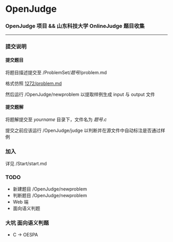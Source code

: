 # OpenJudge
### OpenJudge 项目 && 山东科技大学 OnlineJudge 题目收集
---
### 提交说明

#### 提交题目
将题目描述提交至  /ProblemSet/*题号*/problem.md

格式仿照 [1272/problem.md](https://github.com/Si-Huan/OpenJudge/blob/master/ProblemSet/1272/problem.md)

然后运行 /OpenJudge/newproblem 以提取样例生成 input 与 output 文件

#### 提交题解
将题解提交至 *yourname* 目录下，文件名为 *题号*.*c*

提交之前应该运行 /OpenJudge/judge 以判断并在源文件中自动标注是否通过样例

### 加入
详见 /Start/start.md

### TODO
+ 新建题目 /OpenJudge/newproblem
+ 判断题目 /OpenJudge/newproblem
+ Web 端
+ 面向语义判题

### 大坑 面向语义判题
+ C -> OESPA
